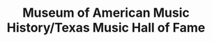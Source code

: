 ---
layout: repo
title: "Museum of American Music History/Texas Music Hall of Fame"
id: 16938
permalink: repos/16938/
---